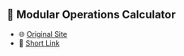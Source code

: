 ## 🔗 Modular Operations Calculator
- 🌐 [Original Site](https://bits-and-atoms.github.io/Modops/)
- 🔗 [Short Link](https://bit.ly/opsonmod)
